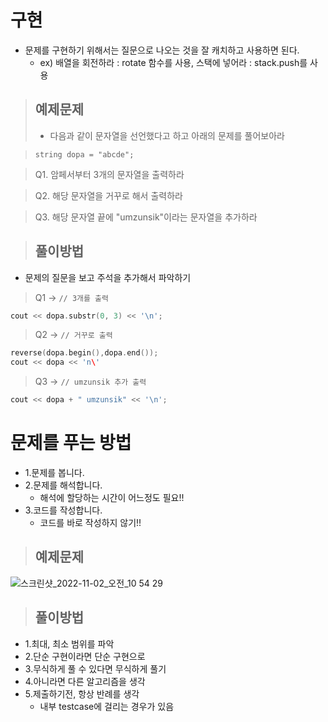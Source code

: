 # 구현
- 문제를 구현하기 위해서는 질문으로 나오는 것을 잘 캐치하고 사용하면 된다.
  - ex) 배열을 회전하라 : rotate 함수를 사용, 스택에 넣어라 : stack.push를 사용

> ## 예제문제
> - 다음과 같이 문자열을 선언했다고 하고 아래의 문제를 풀어보아라

> ```string dopa = "abcde";```

> Q1. 암페서부터 3개의 문자열을 출력하라

> Q2. 해당 문자열을 거꾸로 해서 출력하라

> Q3. 해당 문자열 끝에 "umzunsik"이라는 문자열을 추가하라 

> ## 풀이방법
- 문제의 질문을 보고 주석을 추가해서 파악하기
> Q1 -> ```// 3개를 출력```

```cpp
cout << dopa.substr(0, 3) << '\n';
```

> Q2 -> ```// 거꾸로 출력```

```cpp
reverse(dopa.begin(),dopa.end());
cout << dopa << 'n\'
```

> Q3 -> ```// umzunsik 추가 출력```

```cpp
cout << dopa + " umzunsik" << '\n';
```

# 문제를 푸는 방법
- 1.문제를 봅니다.
- 2.문제를 해석합니다.
  - 해석에 할당하는 시간이 어느정도 필요!!
- 3.코드를 작성합니다.
  - 코드를 바로 작성하지 않기!!

> ## 예제문제
![스크린샷_2022-11-02_오전_10 54 29](https://github.com/ajhwan/Algorithm_study/assets/129160008/41d91b78-433b-4b18-8fe7-57739e566cf7)

> ## 풀이방법
- 1.최대, 최소 범위를 파악
- 2.단순 구현이라면 단순 구현으로
- 3.무식하게 풀 수 있다면 무식하게 풀기
- 4.아니라면 다른 알고리즘을 생각
- 5.제출하기전, 항상 반례를 생각
  - 내부 testcase에 걸리는 경우가 있음
